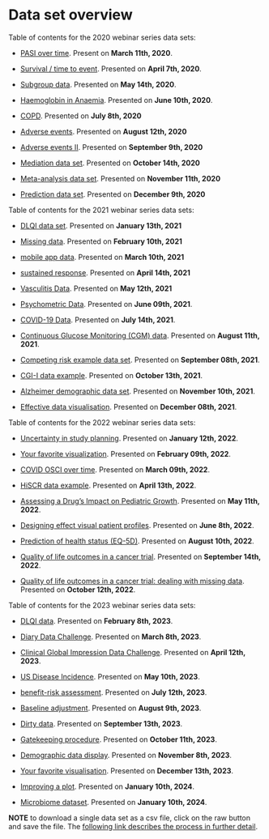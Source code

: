 Data set overview
=================

Table of contents for the 2020 webinar series data sets:

  - [PASI over
    time](https://github.com/VIS-SIG/Wonderful-Wednesdays/tree/master/data/2020/2020-03-11).
    Present on **March 11th, 2020**.

  - [Survival / time to
    event](https://github.com/VIS-SIG/Wonderful-Wednesdays/tree/master/data/2020/2020-04-08).
    Presented on **April 7th, 2020**. 

  - [Subgroup
    data](https://github.com/VIS-SIG/Wonderful-Wednesdays/tree/master/data/2020/2020-05-13).
    Presented on **May 14th, 2020**.

  - [Haemoglobin in
    Anaemia](https://github.com/VIS-SIG/Wonderful-Wednesdays/tree/master/data/2020/2020-06-10).
    Presented on **June 10th, 2020**.

  - [COPD](https://github.com/VIS-SIG/Wonderful-Wednesdays/tree/master/data/2020/2020-07-08).
    Presented on **July 8th, 2020**

  - [Adverse
    events](https://github.com/VIS-SIG/Wonderful-Wednesdays/tree/master/data/2020/2020-08-12).
    Presented on **August 12th, 2020**

  - [Adverse
    events II](https://github.com/VIS-SIG/Wonderful-Wednesdays/tree/master/data/2020/2020-09-09).
    Presented on **September 9th, 2020**
    
  - [Mediation data set](https://github.com/VIS-SIG/Wonderful-Wednesdays/tree/master/data/2020/2020-10-14). Presented on **October 14th, 2020**

  - [Meta-analysis data set](https://github.com/VIS-SIG/Wonderful-Wednesdays/tree/master/data/2020/2020-11-11). Presented on **November 11th, 2020**

  - [Prediction data set](https://github.com/VIS-SIG/Wonderful-Wednesdays/tree/master/data/2020/2020-12-09). Presented on **December 9th, 2020**

Table of contents for the 2021 webinar series data sets:

  - [DLQI data set](https://github.com/VIS-SIG/Wonderful-Wednesdays/tree/master/data/2021/2021-01-13). Presented on **January 13th, 2021**
  
  - [Missing data](https://github.com/VIS-SIG/Wonderful-Wednesdays/tree/master/data/2021/2021-02-10). Presented on **February 10th, 2021**

  - [mobile app data](https://github.com/VIS-SIG/Wonderful-Wednesdays/tree/master/data/2021/2021-03-10). Presented on **March 10th, 2021**

  - [sustained response](https://github.com/VIS-SIG/Wonderful-Wednesdays/tree/master/data/2021/2021-04-14). Presented on **April 14th, 2021**

  - [Vasculitis Data](https://github.com/VIS-SIG/Wonderful-Wednesdays/tree/master/data/2021/2021-05-12). Presented on **May 12th, 2021**
  
  - [Psychometric Data](https://github.com/VIS-SIG/Wonderful-Wednesdays/tree/master/data/2021/2021-06-09). Presented on **June 09th, 2021**.
  
  - [COVID-19 Data](https://github.com/VIS-SIG/Wonderful-Wednesdays/tree/master/data/2021/2021-07-14). Presented on **July 14th, 2021**.

  - [Continuous Glucose Monitoring (CGM) data](https://github.com/VIS-SIG/Wonderful-Wednesdays/tree/master/data/2021/2021-08-11). Presented on **August 11th, 2021**.

  - [Competing risk example data set](https://github.com/VIS-SIG/Wonderful-Wednesdays/tree/master/data/2021/2021-09-08). Presented on **September 08th, 2021**.

  - [CGI-I data example](https://github.com/VIS-SIG/Wonderful-Wednesdays/tree/master/data/2021/2021-10-13). Presented on **October 13th, 2021**.
  
  - [Alzheimer demographic data set](https://github.com/VIS-SIG/Wonderful-Wednesdays/tree/master/data/2021/2021-11-10). Presented on **November 10th, 2021**.
  
  - [Effective data visualisation](https://github.com/VIS-SIG/Wonderful-Wednesdays/tree/master/data/2021/2021-12-08). Presented on **December 08th, 2021**.

Table of contents for the 2022 webinar series data sets:

  - [Uncertainty in study planning](https://github.com/VIS-SIG/Wonderful-Wednesdays/tree/master/data/2022/2022-01-12). Presented on **January 12th, 2022**.
  
  - [Your favorite visualization](https://github.com/VIS-SIG/Wonderful-Wednesdays/tree/master/data/2022/2022-02-09). Presented on **February 09th, 2022**.
  
  - [COVID OSCI over time](https://github.com/VIS-SIG/Wonderful-Wednesdays/tree/master/data/2022/2022-03-09). Presented on **March 09th, 2022**.
  
  - [HiSCR data example](https://github.com/VIS-SIG/Wonderful-Wednesdays/tree/master/data/2022/2022-04-13). Presented on **April 13th, 2022**.
  
  - [Assessing a Drug’s Impact on Pediatric Growth](https://github.com/VIS-SIG/Wonderful-Wednesdays/tree/master/data/2022/2022-05-11). Presented on **May 11th, 2022**.
  
  - [Designing effect visual patient profiles](https://github.com/VIS-SIG/Wonderful-Wednesdays/tree/master/data/2022/2022-06-08). Presented on **June 8th, 2022**.

  - [Prediction of health status (EQ-5D)](https://github.com/VIS-SIG/Wonderful-Wednesdays/tree/master/data/2022/2022-08-10). Presented on **August 10th, 2022**.

  - [Quality of life outcomes in a cancer trial](https://github.com/VIS-SIG/Wonderful-Wednesdays/tree/master/data/2022/2022-09-14). Presented on **September 14th, 2022**.

  - [Quality of life outcomes in a cancer trial: dealing with missing data](https://github.com/VIS-SIG/Wonderful-Wednesdays/tree/master/data/2022/2022-10-12). Presented on **October 12th, 2022**.

Table of contents for the 2023 webinar series data sets:

  - [DLQI data](https://github.com/VIS-SIG/Wonderful-Wednesdays/tree/master/data/2023/2023-02-08). Presented on **February 8th, 2023**.

  - [Diary Data Challenge](https://github.com/VIS-SIG/Wonderful-Wednesdays/tree/master/data/2023/2023-02-08). Presented on **March 8th, 2023**.
  
  - [Clinical Global Impression Data Challenge](https://github.com/VIS-SIG/Wonderful-Wednesdays/tree/master/data/2023/2023-04-12). Presented on **April 12th, 2023**.
  
  - [US Disease Incidence](https://github.com/VIS-SIG/Wonderful-Wednesdays/tree/master/data/2023/2023-05-10). Presented on **May 10th, 2023**.

  - [benefit-risk assessment](https://github.com/RMine-rgb/Wonderful-Wednesdays/tree/master/data/2023/2023-07-12). Presented on **July 12th, 2023**.

  - [Baseline adjustment](https://github.com/VIS-SIG/Wonderful-Wednesdays/tree/master/data/2023/2023-08-09). Presented on **August 9th, 2023**.

  - [Dirty data](https://github.com/VIS-SIG/Wonderful-Wednesdays/tree/master/data/2023/2023-09-13). Presented on **September 13th, 2023**.
  
  - [Gatekeeping procedure](https://github.com/VIS-SIG/Wonderful-Wednesdays/tree/master/data/2023/2023-10-11). Presented on **October 11th, 2023**.

  - [Demographic data display](https://github.com/VIS-SIG/Wonderful-Wednesdays/tree/master/data/2023/2023-10-11). Presented on **November 8th, 2023**.
  
  - [Your favorite visualisation](https://github.com/VIS-SIG/Wonderful-Wednesdays/tree/master/data/2023/2023-12-13). Presented on **December 13th, 2023**.
  
  - [Improving a plot](https://github.com/VIS-SIG/Wonderful-Wednesdays/tree/master/data/2024/2024-01-10). Presented on **January 10th, 2024**.
  
  - [Microbiome dataset](https://github.com/RMine-rgb/Wonderful-Wednesdays/tree/master/data/2024/2024-02-14). Presented on **January 10th, 2024**.

**NOTE** to download a single data set as a csv file, click on the raw
button and save the file. The [following link describes the process in
further
detail](https://stackoverflow.com/questions/4604663/download-single-files-from-github).
